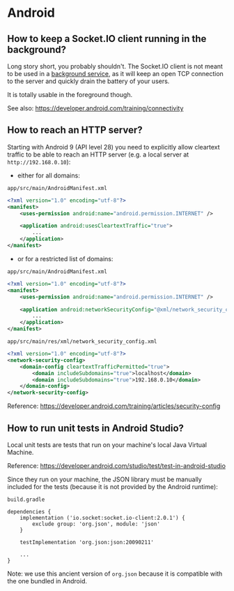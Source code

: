 # Android

<!-- MACRO{toc} -->

## How to keep a Socket.IO client running in the background?

Long story short, you probably shouldn't. The Socket.IO client is not meant to be used in a [background service](https://developer.android.com/guide/components/services?hl=en), as it will keep an open TCP connection to the server and quickly drain the battery of your users.

It is totally usable in the foreground though.

See also: https://developer.android.com/training/connectivity

## How to reach an HTTP server?

Starting with Android 9 (API level 28) you need to explicitly allow cleartext traffic to be able to reach an HTTP server (e.g. a local server at `http://192.168.0.10`):

- either for all domains:

`app/src/main/AndroidManifest.xml`

```xml
<?xml version="1.0" encoding="utf-8"?>
<manifest>
    <uses-permission android:name="android.permission.INTERNET" />

    <application android:usesCleartextTraffic="true">
        ...
    </application>
</manifest>
```

- or for a restricted list of domains:

`app/src/main/AndroidManifest.xml`

```xml
<?xml version="1.0" encoding="utf-8"?>
<manifest>
    <uses-permission android:name="android.permission.INTERNET" />

    <application android:networkSecurityConfig="@xml/network_security_config">
        ...
    </application>
</manifest>
```

`app/src/main/res/xml/network_security_config.xml`

```xml
<?xml version="1.0" encoding="utf-8"?>
<network-security-config>
    <domain-config cleartextTrafficPermitted="true">
        <domain includeSubdomains="true">localhost</domain>
        <domain includeSubdomains="true">192.168.0.10</domain>
    </domain-config>
</network-security-config>
```

Reference: https://developer.android.com/training/articles/security-config

## How to run unit tests in Android Studio?

Local unit tests are tests that run on your machine's local Java Virtual Machine.

Reference: https://developer.android.com/studio/test/test-in-android-studio

Since they run on your machine, the JSON library must be manually included for the tests (because it is not provided by the Android runtime):

`build.gradle`

```
dependencies {
    implementation ('io.socket:socket.io-client:2.0.1') {
        exclude group: 'org.json', module: 'json'
    }

    testImplementation 'org.json:json:20090211'

    ...
}
```

Note: we use this ancient version of `org.json` because it is compatible with the one bundled in Android.
